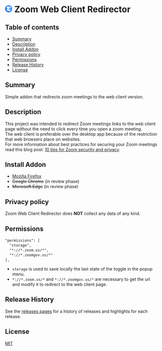 <h1 id="-icon-24-24-zoom-web-client-redirector"><img src="src/icons/48x48.png" vertical-align="bottom" width="24" height="24" alt="image"> Zoom Web Client Redirector</h1>

## Table of contents

* [Summary](#summary)
* [Description](#description)
* [Install Addon](#install-addon)
* [Privacy policy](#privacy-policy)
* [Permissions](#permissions)
* [Release History](#release-history)
* [License](#license)

## Summary

Simple addon that redirects zoom meetings to the web client version.

## Description

This project was intended to redirect Zoom meetings links to the web client page without the need to click every time you open a zoom meeting.  
The web client is preferable over the desktop app because of the restriction that web browsers place on websites.  
For more information about best practices for securing your Zoom meetings read this blog post: [10 tips for Zoom security and privacy](https://www.kaspersky.com/blog/zoom-security-ten-tips/34729).

## Install Addon

* [Mozilla Firefox](https://addons.mozilla.org/firefox/addon/zoom-web-client-redirector/)
* ~~Google Chrome~~ (in review phase)
* ~~Microsoft Edge~~ (in review phase)

## Privacy policy

Zoom Web Client Redirector does **NOT** collect any data of any kind.

## Permissions

```
"permissions": [
  "storage",
  "*://*.zoom.us/*",
  "*://*.zoomgov.us/*"
],
```

- ``storage`` is used to save locally the last state of the toggle in the popup menu.
- ``*://*.zoom.us/*`` and ``*://*.zoomgov.us/*`` are necessary to get the url and modify it to redirect to the web client page.

## Release History

See the [releases pages](https://github.com/EdoardoTosin/Zoom-Web-Client-Redirector/releases) for a history of releases and highlights for each release.

## License

[MIT](https://raw.githubusercontent.com/EdoardoTosin/Zoom-Web-Client-Redirector/main/LICENSE)
